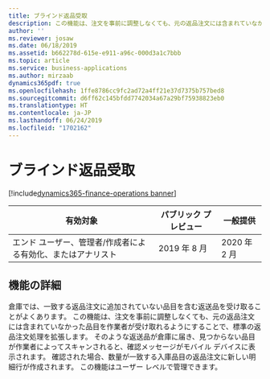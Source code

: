 ```yaml
---
title: ブラインド返品受取
description: この機能は、注文を事前に調整しなくても、元の返品注文には含まれていなかった品目を作業者が受け取れるようにすることで、標準の返品注文処理を拡張します。
author: ''
ms.reviewer: josaw
ms.date: 06/18/2019
ms.assetid: b662278d-615e-e911-a96c-000d3a1c7bbb
ms.topic: article
ms.service: business-applications
ms.author: mirzaab
dynamics365pdf: true
ms.openlocfilehash: 1ffe8786cc9fc2ad72a4ff21e37d7375b757bed8
ms.sourcegitcommit: d6ff62c145bfdd7742034a67a29bf75938823eb0
ms.translationtype: HT
ms.contentlocale: ja-JP
ms.lasthandoff: 06/24/2019
ms.locfileid: "1702162"
---
```

# <a name="blind-returns-receiving"></a>ブラインド返品受取
[!include[dynamics365-finance-operations banner](../includes/dynamics365-finance-operations.md)]

| 有効対象    |  パブリック プレビュー | 一般提供 | 
| ---------- | ---------- |---------- |
|エンド ユーザー、管理者/作成者による有効化、またはアナリスト|2019 年 8 月| 2020 年 2 月|






## <a name="feature-details"></a>機能の詳細
<!--feature detail start -->
倉庫では、一致する返品注文に追加されていない品目を含む返送品を受け取ることがよくあります。 この機能は、注文を事前に調整しなくても、元の返品注文には含まれていなかった品目を作業者が受け取れるようにすることで、標準の返品注文処理を拡張します。 そのような返送品が倉庫に届き、見つからない品目が作業者によってスキャンされると、確認メッセージがモバイル デバイスに表示されます。 確認された場合、数量が一致する入庫品目の返品注文に新しい明細行が作成されます。 この機能はユーザー レベルで管理できます。
<!--feature detail end -->










